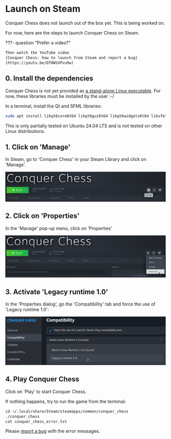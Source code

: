# Launch on Steam

Conquer Chess does not launch out of the box yet.
This is being worked on.

For now, here are the steps to launch Conquer Chess on Steam.

???- question "Prefer a video?"

    Then watch the YouTube video
    [Conquer Chess: how to launch from Steam and report a bug](https://youtu.be/DT8WSVPvu9w)

## 0. Install the dependencies

Conquer Chess is not yet provided as
[a stand-alone Linux executable](https://github.com/richelbilderbeek/conquer_chess/issues/120).
For now, these libraries must be installed by the user :-/

In a terminal, install the Qt and SFML libraries:

```bash
sudo apt install libqt6core6t64 libqt6gui6t64 libqt6widgets6t64 libsfml-* 
```

This is only partially tested on Ubuntu 24.04 LTS
and is not tested on other Linux distributions.

## 1. Click on 'Manage'

In Steam, go to 'Conquer Chess' in your Steam Library and click on 'Manage'.

![1. Click 'Manage'](1_click_manage.png)

## 2. Click on 'Properties'

In the 'Manage' pop-up menu, click on 'Properties'

![2. Click on 'Properties'](2_click_properties.png)

## 3. Activate 'Legacy runtime 1.0'

In the 'Properties dialog', go the 'Compatibility' tab
and force the use of 'Legacy runtime 1.0':

![3. Force the use of 'Legacy runtime 1.0'](3_select_legacy_runtime.png)

## 4. Play Conquer Chess

Click on 'Play' to start Conquer Chess.

If nothing happens, try to run the game from the terminal:

```
cd ~/.local/share/Steam/steamapps/common/conquer_chess
./conquer_chess
cat conquer_chess_error.txt
```

Please [report a bug](report_a_bug.md) with the error messages.
